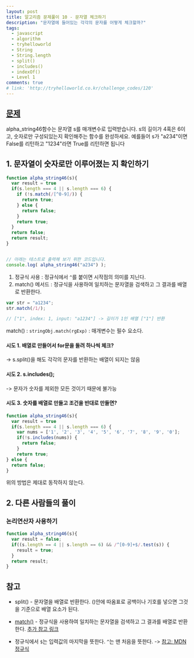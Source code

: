 ```yaml
---
layout: post
title: 알고리즘 문제풀이 10 - 문자열 체크하기
description: "문자열에 들어있는 각각의 문자를 어떻게 체크할까?"
tags:
  - javascript
  - algorithm
  - tryhelloworld
  - String
  - String.length
  - split()
  - includes()
  - indexOf()
  - Level 1
comments: true
# link: 'http://tryhelloworld.co.kr/challenge_codes/120'
---
```


## [문제](http://tryhelloworld.co.kr/challenge_codes/99)

alpha_string46함수는 문자열 s를 매개변수로 입력받습니다.
s의 길이가 4혹은 6이고, 숫자로만 구성되있는지 확인해주는 함수를 완성하세요.
예를들어 s가 "a234"이면 False를 리턴하고 "1234"라면 True를 리턴하면 됩니다

## 1. 문자열이 숫자로만 이루어졌는 지 확인하기

```javascript
function alpha_string46(s){
  var result = true
  if(s.length === 4 || s.length === 6) {
    if (!s.match(/[^0-9]/)) {
      return true;
    } else {
      return false;
    }
    return true;
  } 
  return false;
  return result;
}


// 아래는 테스트로 출력해 보기 위한 코드입니다.
console.log( alpha_string46("a234") );
```
1. 정규식 사용 : 정규식에서 `^`를 붙이면 시작점의 의미를 지닌다.
2. match() 메서드 : 정규식을 사용하여 일치하는 문자열을 검색하고 그 결과를 배열로 반환한다.

```javascript
var str = "a1234";
str.match(/1/);

// ["1", index: 1, input: "a1234"] -> 길이가 1인 배열 ["1"] 반환
```

match()
: `stringObj.match(rgExp)`
: 매개변수는 필수 요소다.

#### 시도 1. 배열로 만들어서 for문을 돌려 하나씩 체크? 

-> s.split()을 해도 각각의 문자를 반환하는 배열이 되지는 않음

#### 시도 2. s.includes(); 

-> 문자가 숫자를 제외한 모든 것이기 때문에 불가능

#### 시도 3. 숫자를 배열로 만들고 조건을 반대로 만들면?

```javascript
function alpha_string46(s){
  var result = true
  if(s.length === 4 || s.length === 6) {
    var nums = ['1', '2', '3', '4', '5', '6', '7', '8', '9', '0'];
    if(!s.includes(nums)) {
      return false;
    }
  	return true;
} else {
  return false;
}
```
위의 방법은 제대로 동작하지 않는다.

## 2. 다른 사람들의 풀이

### 논리연산자 사용하기

```javascript
function alpha_string46(s){
  var result = false;
  if((s.length == 4 || s.length == 6) && /^[0-9]+$/.test(s)) {
    result = true;
  }
  return result;
}
```

## 참고

* split() - 문자열을 배열로 반환한다. ()안에 따옴표로 공백이나 기호를 넣으면 그것을 기준으로 배열 요소가 된다.

* [match()](https://developer.mozilla.org/en/docs/Web/JavaScript/Reference/Global_Objects/String/match) - 정규식을 사용하여 일치하는 문자열을 검색하고 그 결과를 배열로 반환한다. [추가 참고 링크](https://msdn.microsoft.com/ko-kr/library/7df7sf4x(v=vs.94).aspx)

* 정규식에서 `$`는 입력값의 마지막을 뜻한다. `^`는 맨 처음을 뜻한다.
-> [참고: MDN 정규식](https://developer.mozilla.org/ko/docs/Web/JavaScript/Guide/%EC%A0%95%EA%B7%9C%EC%8B%9D)